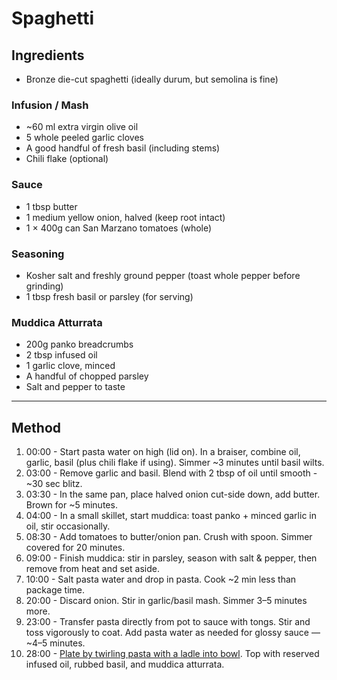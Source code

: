 
# Spaghetti

## Ingredients

* Bronze die-cut spaghetti (ideally durum, but semolina is fine)

### Infusion / Mash

* \~60 ml extra virgin olive oil
* 5 whole peeled garlic cloves
* A good handful of fresh basil (including stems)
* Chili flake (optional)

### Sauce

* 1 tbsp butter
* 1 medium yellow onion, halved (keep root intact)
* 1 × 400g can San Marzano tomatoes (whole)

### Seasoning

* Kosher salt and freshly ground pepper (toast whole pepper before grinding)
* 1 tbsp fresh basil or parsley (for serving)

### Muddica Atturrata

* 200g panko breadcrumbs
* 2 tbsp infused oil
* 1 garlic clove, minced
* A handful of chopped parsley
* Salt and pepper to taste

---

## Method

1. 00:00 - Start pasta water on high (lid on). In a braiser, combine oil, garlic, basil (plus chili flake if using). Simmer ~3 minutes until basil wilts.  
2. 03:00 - Remove garlic and basil. Blend with 2 tbsp of oil until smooth - ~30 sec blitz.  
3. 03:30 - In the same pan, place halved onion cut-side down, add butter. Brown for ~5 minutes.  
4. 04:00 - In a small skillet, start muddica: toast panko + minced garlic in oil, stir occasionally.  
5. 08:30 - Add tomatoes to butter/onion pan. Crush with spoon. Simmer covered for 20 minutes.
6. 09:00 - Finish muddica: stir in parsley, season with salt & pepper, then remove from heat and set aside.  
7. 10:00 - Salt pasta water and drop in pasta. Cook ~2 min less than package time.  
8. 20:00 - Discard onion. Stir in garlic/basil mash. Simmer 3–5 minutes more.  
9. 23:00 - Transfer pasta directly from pot to sauce with tongs. Stir and toss vigorously to coat. Add pasta water as needed for glossy sauce — ~4–5 minutes.  
10. 28:00 - [Plate by twirling pasta with a ladle into bowl](https://youtu.be/SsUGomHw85o?t=1131). Top with reserved infused oil, rubbed basil, and muddica atturrata.
